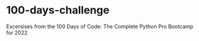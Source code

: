 # 100-days-challenge
 Excersises from the 100 Days of Code: The Complete Python Pro Bootcamp for 2022
